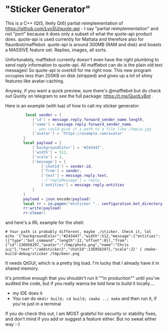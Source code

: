 "Sticker Generator"
===================

This is a C++ (Qt5, likely Qt6) partial reimplementation of https://github.com/LyoSU/quote-api -
I say "partial reimplementation" and not "port" because it does only a subset of what the quote-api
product does. quote-api is used currently for Mattata and therefore also for flauntbot/mafflebot.
quote-api is around 300MB (RAM and disk) and boasts a MASSIVE feature set. Replies, images, all sorts.

Unfortunately, mafflebot currently doesn't even have the right plumbing to send *reply* information
to quote-api. All mafflebot can do is the plain old text messages!
So quote-api is overkill for me right now. This new program occupies less than 200KB on disk (stripped) 
and gives up a lot of shiny features like avatar-caching.

Anyway, if you want a quick preview, sure there's @mafflebot but do check out Quotly on telegram 
to see the full package: https://t.me/QuotLyBot .

Here is an example (with lua) of how to call my sticker generator:
```lua
         local sender = {
            ['id'] = message.reply.forward_sender_name.length,
            ['name'] = message.reply.forward_sender_name,
            -- you could give it a path to a file like /tmp/p.jpg
            ['avatar'] = 'https://example.com/avatar'
        }
        local payload = {
            ['backgroundColor'] = '#243447',
            ['width'] = 512,
            ['scale'] = 2,
            ['message'] = {
                ['chatId'] = sender.id,
                ['from'] = sender,
                ['text'] = message.reply.text,
                --['replyMessage'] = reply,
                ['entities'] = message.reply.entities
            }
        }
        payload = json.encode(payload)
        local rr = io.popen("mtsticker ".. configuration.bot_directory .. '/output.webp', "w")
        rr:write(payload)
        rr:close()
```

and here's a IRL example for the shell:

```shell
# Your path is probably different, maybe ./sticker. Check it, lol
echo '{"backgroundColor":"#243447","width":512,"message":{"entities":[{"type":"bot_command","length":12,"offset":0}],"from":{"id":136958297,"avatar":"/tmp/photo.png","name":"Chris 🇳🇿"},"text":"/addsticker2","chatId":136958297},"scale":2}' | cmake-build-debug/sticker /tmp/beer.png
```

It needs QtGUI, which is a pretty big load. I'm lucky that I already have it in shared memory.

It's primitive enough that you shouldn't run it ""in production"" until you've audited the code, but
if you really wanna be told how to build it locally....
- my IDE does it
- You can do `mkdir build; cd build; cmake ..; make` and then run it, if you're just in a terminal

If you do check this out, I am MOST grateful for security or stability fixes, 
and don't mind if you add or suggest a feature either. But no sweat either way :-)
